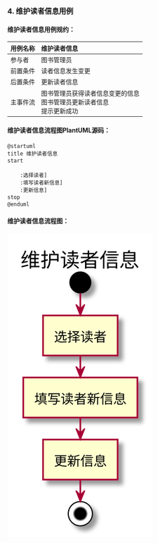 ### 4. 维护读者信息用例
#### 维护读者信息用例规约：
|  用例名称 |      维护读者信息  |
|:-------|:-------------|
|  参与者 |      图书管理员  |
|前置条件|读者信息发生变更 |
|后置条件|更新读者信息 |
|主事件流|图书管理员获得读者信息变更的信息<br>图书管理员更新读者信息<br>提示更新成功 |


#### 维护读者信息流程图PlantUML源码：
```
@startuml
title 维护读者信息
start

    :选择读者]
    :填写读者新信息]
    :更新信息]
stop
@enduml
```
#### 维护读者信息流程图：
![](usecase4.svg)